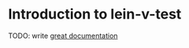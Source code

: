 # Introduction to lein-v-test

TODO: write [great documentation](http://jacobian.org/writing/what-to-write/)
